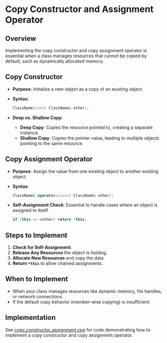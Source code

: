 ﻿# Copy Constructor and Assignment Operator

## Overview

Implementing the copy constructor and copy assignment operator is essential when a class manages resources that cannot be copied by default, such as dynamically allocated memory.

## Copy Constructor

- **Purpose**: Initialize a new object as a copy of an existing object.

- **Syntax**:

  ```cpp
  ClassName(const ClassName& other);
  ```

- **Deep vs. Shallow Copy**:

    - **Deep Copy**: Copies the resource pointed to, creating a separate instance.
    - **Shallow Copy**: Copies the pointer value, leading to multiple objects pointing to the same resource.

## Copy Assignment Operator

- **Purpose**: Assign the value from one existing object to another existing object.

- **Syntax**:

  ```cpp
  ClassName& operator=(const ClassName& other);
  ```

- **Self-Assignment Check**: Essential to handle cases where an object is assigned to itself.

  ```cpp
  if (this == &other) return *this;
  ```

## Steps to Implement

1. **Check for Self-Assignment**.
2. **Release Any Resources** the object is holding.
3. **Allocate New Resources** and copy the data.
4. **Return `*this`** to allow chained assignments.

## When to Implement

- When your class manages resources like dynamic memory, file handles, or network connections.
- If the default copy behavior (member-wise copying) is insufficient.

## Implementation

See [copy\_constructor\_assignment.cpp](CopyConstructorAssignment/copy_constructor_assignment.cpp) for code demonstrating how to implement a copy constructor and copy assignment operator.

